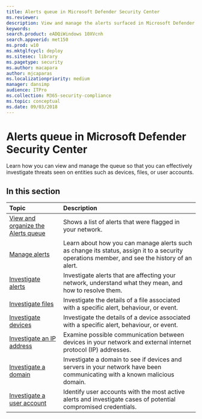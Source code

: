 ```yaml
---
title: Alerts queue in Microsoft Defender Security Center
ms.reviewer: 
description: View and manage the alerts surfaced in Microsoft Defender Security Center
keywords: 
search.product: eADQiWindows 10XVcnh
search.appverid: met150
ms.prod: w10
ms.mktglfcycl: deploy
ms.sitesec: library
ms.pagetype: security
ms.author: macapara
author: mjcaparas
ms.localizationpriority: medium
manager: dansimp
audience: ITPro
ms.collection: M365-security-compliance 
ms.topic: conceptual
ms.date: 09/03/2018
---
```


# Alerts queue in Microsoft Defender Security Center
Learn how you can view and manage the queue so that you can effectively investigate threats seen on entities such as devices, files, or user accounts.


## In this section
Topic | Description 
:---|:---
[View and organize the Alerts queue](alerts-queue.md) | Shows a list of alerts that were flagged in your network.
[Manage alerts](manage-alerts.md) | Learn about how you can manage alerts such as change its status, assign it to a security operations member, and see the history of an alert.
[Investigate alerts](investigate-alerts.md)| Investigate alerts that are affecting your network, understand what they mean, and how to resolve them.
[Investigate files](investigate-files.md)| Investigate the details of a file associated with a specific alert, behaviour, or event. 
[Investigate devices](investigate-machines.md)| Investigate the details of a device associated with a specific alert, behaviour, or event. 
[Investigate an IP address](investigate-ip.md) | Examine possible communication between devices in your network and external internet protocol (IP) addresses.
[Investigate a domain](investigate-domain.md) | Investigate a domain to see if devices and servers in your network have been communicating with a known malicious domain. 
[Investigate a user account](investigate-user.md) | Identify user accounts with the most active alerts and investigate cases of potential compromised credentials.  



